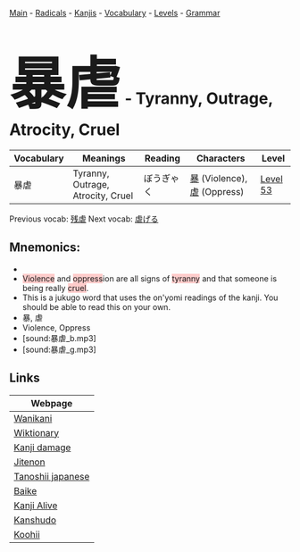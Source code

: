 <style> bigfont {font-size: 100px}</style>
[Main](../README.md) -
[Radicals](../radicals.md) -
[Kanjis](../kanjis.md) -
[Vocabulary](../vocabulary.md) -
[Levels](../levels.md) -
[Grammar](../grammar.md)
# <bigfont> 暴虐</bigfont> - Tyranny, Outrage, Atrocity, Cruel 

| Vocabulary | Meanings | Reading | Characters | Level |
| --- | --- | --- | --- | --- |
| 暴虐 | Tyranny, Outrage, Atrocity, Cruel | ぼうぎゃく |  [暴](../kanjis/暴.md) (Violence), [虐](../kanjis/虐.md) (Oppress) | [Level 53](../levels/wk_level53.md) |

Previous vocab: [残虐](残虐.md) Next vocab: [虐げる](虐げる.md) 

## Mnemonics:

* 
* <span style="background-color:#ffcccb"> Violence</span> and <span style="background-color:#ffcccb"> oppress</span>ion are all signs of <span style="background-color:#ffcccb"> tyranny</span> and that someone is being really <span style="background-color:#ffcccb"> cruel</span>.
* This is a jukugo word that uses the on'yomi readings of the kanji. You should be able to read this on your own.
* 暴, 虐
* Violence, Oppress
* [sound:暴虐_b.mp3]
* [sound:暴虐_g.mp3]


## Links 

| Webpage |
| --- |
| [Wanikani          ](https://www.wanikani.com/kanji/暴虐) |
| [Wiktionary        ](https://en.wiktionary.org/wiki/暴虐) |
| [Kanji damage      ](http://www.kanjidamage.com/kanji/search?utf8=✓&q=暴虐) |
| [Jitenon           ](https://jitenon.com/kanji/暴虐) |
| [Tanoshii japanese ](https://www.tanoshiijapanese.com/dictionary/kanji.cfm?k=暴虐) |
| [Baike             ](https://baike.baidu.com/item/暴虐) |
| [Kanji Alive       ](https://app.kanjialive.com/暴虐) |
| [Kanshudo          ](https://www.kanshudo.com/searchmn?q=暴虐) |
| [Koohii            ](https://kanji.koohii.com/study/kanji/暴虐) |
